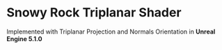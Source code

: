 # Snowy Rock Triplanar Shader

Implemented with Triplanar Projection and Normals Orientation in **Unreal Engine 5.1.0**
